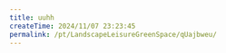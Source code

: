 ```yaml
---
title: uuhh
createTime: 2024/11/07 23:23:45
permalink: /pt/LandscapeLeisureGreenSpace/qUajbweu/
---
```

